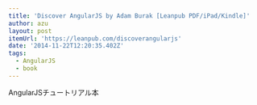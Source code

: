 ```yaml
---
title: 'Discover AngularJS by Adam Burak [Leanpub PDF/iPad/Kindle]'
author: azu
layout: post
itemUrl: 'https://leanpub.com/discoverangularjs'
date: '2014-11-22T12:20:35.402Z'
tags:
  - AngularJS
  - book
---
```

AngularJSチュートリアル本
